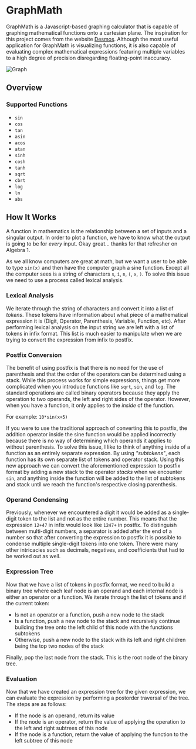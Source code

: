 # GraphMath

GraphMath is a Javascript-based graphing calculator that is capable of graphing mathematical functions onto a cartesian plane. The inspiration for this project comes from the website 
[Desmos](https://www.desmos.com/). Although the most useful application for GraphMath is visualizing functions, it is also capable of evaluating complex mathematical expressions featuring 
multiple variables to a high degree of precision disregarding floating-point inaccuracy. 

![Graph](https://i.imgur.com/xk5rOMX.png)

## Overview

### Supported Functions
- ```sin```
- ```cos```
- ```tan```
- ```asin```
- ```acos```
- ```atan```
- ```sinh```
- ```cosh```
- ```tanh```
- ```sqrt```
- ```cbrt```
- ```log```
- ```ln```
- ```abs```

## How It Works

A function in mathematics is the relationship between a set of inputs and a singular output. In order to plot a function, we have to know what the output is going to be for _every_ input. 
Okay great... thanks for that refresher on Algebra 1. 

As we all know computers are great at math, but we want a user to be able to type ```sin(x)``` and then have the computer graph a sine function. Except all the computer sees is a string of 
characters ```s```, ```i```, ```n```, ```(```, ```x```, ```)```. To solve this issue we need to use a process called lexical analysis.

### Lexical Analysis

We iterate through the string of characters and convert it into a list of _tokens_. These tokens have information about what piece of a mathematical expression it is (Digit, Operator, 
Parenthesis, Variable, Function, etc). After performing lexical analysis on the input string we are left with a list of tokens in infix format. This list is much easier to manipulate when 
we are trying to convert the expression from infix to postfix.

### Postfix Conversion

The benefit of using postfix is that there is no need for the use of parenthesis and that the order of the operators can be determined using a stack. While this process works for simple expressions, 
things get more complicated when you introduce functions like ```sqrt```, ```sin```, and ```log```. The standard operations are called binary operators because they apply the operation 
to two operands, the left and right sides of the operator. However, when you have a function, it only applies to the _inside_ of the function. 

For example: ```10*sin(x+5)```

If you were to use the traditional approach of converting this to postfix, the addition operator inside the sine function would be applied incorrectly because there is no way of determining which 
operands it applies to without parenthesis. To solve this issue, I like to think of anything inside of a function as an entirely separate expression. By using _"subtokens"_, each function has its 
own separate list of tokens and operator stack. Using this new approach we can convert the aforementioned expression to postfix format by adding a new stack to the operator _stacks_ when we encounter 
```sin```, and anything inside the function will be added to the list of subtokens and stack until we reach the function's respective closing parenthesis.

### Operand Condensing

Previously, whenever we encountered a digit it would be added as a single-digit token to the list and not as the entire number. This means that the expression ```12+47``` in infix would look like ```1247+``` 
in postfix. To distinguish between multi-digit numbers, a separator is added after the end of a number so that after converting the expression to postfix it is possible to condense multiple single-digit tokens into 
one token. There were many other intricacies such as decimals, negatives, and coefficients that had to be worked out as well.

### Expression Tree

Now that we have a list of tokens in postfix format, we need to build a binary tree where each leaf node is an operand and each internal node is either an operator or a function. We iterate through the 
list of tokens and if the current token:
- Is not an operator or a function, push a new node to the stack
- Is a function, push a new node to the stack and recursively continue building the tree onto the left child of this node with the functions subtokens
- Otherwise, push a new node to the stack with its left and right children being the top two nodes of the stack

Finally, pop the last node from the stack. This is the root node of the binary tree.

### Evaluation

Now that we have created an expression tree for the given expression, we can evaluate the expression by performing a postorder traversal of the tree. The steps are as follows:
- If the node is an operand, return its value
- If the node is an operator, return the value of applying the operation to the left and right subtrees of this node
- If the node is a function, return the value of applying the function to the left subtree of this node



